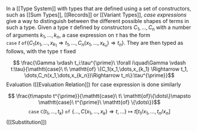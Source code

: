 In a [[Type System]] with types that are defined using a set of constructors, such as [[Sum Types]], [[Records]] or [[Variant Types]], *case expressions* give a way to distinguish between the different possible shapes of terms in such a type.
Given a type $\tau$ defined by constructors $C_1,\dots,C_n$ with a number of arguments $k_1,\dots,k_n$, a case expression on $\tau$ has the form $\mathtt{case}\ t\ \mathtt{of} \{C_1(x_1,\dots,x_{k_1} \Rightarrow t_1, \dots,C_n(x_1,\dots,x_{k_n})\Rightarrow t_n\}$.
They are then typed as follows, with the type $\tau$ fixed

$$ \frac{\Gamma \vdash t_i:\tau^{\prime}\ \forall i\quad\Gamma \vdash t:\tau}{\mathtt{case}\ t\ \mathtt{of} \{C_1(x_1,\dots,x_{k_1} \Rightarrow t_1, \dots,C_n(x_1,\dots,x_{k_n})\Rightarrow t_n\}:\tau^{\prime}}$$
Evaluation ([[Evaluation Relation]]) for case expression is done similarly 

$$ \frac{t\mapsto t^{\prime}}{\mathtt{case}\ t\ \mathtt{of}\{\dots\}\mapsto \mathtt{case}\ t^{\prime}\ \mathtt{of} \{\dots\}}$$
$$ \mathtt{case}\ \mathtt{C}(t_1,\dots,t_k)\ \mathtt{of}\ \{\dots,C(x_1,\dots,x_k)\Rightarrow t,\dots\} \mapsto t[t_1/x_1,\dots,t_n/x_n]$$ ([[Substitution]])
